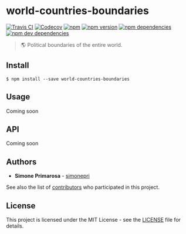 # world-countries-boundaries
[![Travis CI](https://travis-ci.org/busrapidohq/world-countries-boundaries.svg?branch=master)](https://travis-ci.org/busrapidohq/world-countries-boundaries) [![Codecov](https://img.shields.io/codecov/c/github/busrapidohq/world-countries-boundaries/master.svg)](https://codecov.io/gh/busrapidohq/world-countries-boundaries) [![npm](https://img.shields.io/npm/dm/world-countries-boundaries.svg)](https://www.npmjs.com/package/world-countries-boundaries) [![npm version](https://img.shields.io/npm/v/world-countries-boundaries.svg)](https://www.npmjs.com/package/world-countries-boundaries) [![npm dependencies](https://david-dm.org/busrapidohq/world-countries-boundaries.svg)](https://david-dm.org/busrapidohq/world-countries-boundaries) [![npm dev dependencies](https://david-dm.org/busrapidohq/world-countries-boundaries/dev-status.svg)](https://david-dm.org/busrapidohq/world-countries-boundaries#info=devDependencies)
> 🌎 Political boundaries of the entire world.

## Install

```
$ npm install --save world-countries-boundaries
```

## Usage
Coming soon

## API
Coming soon

## Authors
* **Simone Primarosa** - [simonepri](https://github.com/simonepri)

See also the list of [contributors](https://github.com/busrapidohq/world-countries-boundaries/contributors) who participated in this project.

## License
This project is licensed under the MIT License - see the [LICENSE](LICENSE) file for details.
